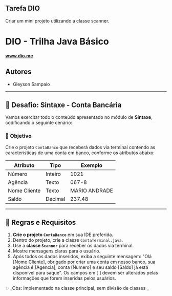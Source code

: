## Tarefa DIO 

Criar um mini projeto utilizando a classe scanner.




# DIO - Trilha Java Básico  
**www.dio.me**

## Autores  
- Gleyson Sampaio

---

## 🧠 Desafio: Sintaxe - Conta Bancária

Vamos exercitar todo o conteúdo apresentado no módulo de **Sintaxe**, codificando o seguinte cenário:

### 🎯 Objetivo

Crie o projeto `ContaBanco` que receberá dados via terminal contendo as características de uma conta em banco, conforme os atributos abaixo:

| Atributo       | Tipo     | Exemplo        |
|----------------|----------|----------------|
| Número         | Inteiro  | 1021           |
| Agência        | Texto    | 067-8          |
| Nome Cliente   | Texto    | MARIO ANDRADE  |
| Saldo          | Decimal  | 237.48         |

---

## 🔧 Regras e Requisitos

1. **Crie o projeto `ContaBanco`** em sua IDE preferida.
2. Dentro do projeto, crie a classe `ContaTerminal.java`.
3. Use a **classe `Scanner`** para receber os dados via terminal.
4. Mostre mensagens claras para o usuário.
5. Após todos os dados inseridos, exiba a seguinte mensagem:
 "Olá [Nome Cliente], obrigado por criar uma conta em nosso banco, sua agência é [Agencia], conta [Numero] e seu saldo [Saldo] já está disponível para saque".
   Os campos em [ ] devem ser alterados pelas informações que forem inseridas pelos usuários.



✨ _Obs: Implementado na classe principal, sem divisão de classes _
